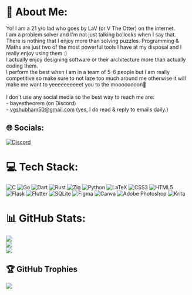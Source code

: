 # 💫 About Me:
Yo! I am a 21 y/o lad who goes by LaV (or V The Otter) on the internet.<br>I am a problem solver and I'm not just talking bollocks when I say that. There is nothing that I enjoy more than solving puzzles. Programming & Maths are just two of the most powerful tools I have at my disposal and I really enjoy using them :)<br>I actually enjoy designing software or their architecture more than actually coding them.<br>I perform the best when I am in a team of 5-6 people but I am really competitive so make sure to not laze too much around me otherwise it will make me want to yeeeeeeeeeet you to the moooooooon😤️<br><br>I don't use any social media so the best way to reach me are:<br>- bayestheorem (on Discord)<br>- vgshubham50@gmail.com (yes, I do read & reply to emails daily.)


## 🌐 Socials:
[![Discord](https://img.shields.io/badge/Discord-%237289DA.svg?logo=discord&logoColor=white)](https://discord.com/users/1071699605714112532) 

# 💻 Tech Stack:
![C](https://img.shields.io/badge/c-%2300599C.svg?style=for-the-badge&logo=c&logoColor=white) ![Go](https://img.shields.io/badge/go-%2300ADD8.svg?style=for-the-badge&logo=go&logoColor=white) ![Dart](https://img.shields.io/badge/dart-%230175C2.svg?style=for-the-badge&logo=dart&logoColor=white) ![Rust](https://img.shields.io/badge/rust-%23000000.svg?style=for-the-badge&logo=rust&logoColor=white) ![Zig](https://img.shields.io/badge/Zig-%23F7A41D.svg?style=for-the-badge&logo=zig&logoColor=white) ![Python](https://img.shields.io/badge/python-3670A0?style=for-the-badge&logo=python&logoColor=ffdd54) ![LaTeX](https://img.shields.io/badge/latex-%23008080.svg?style=for-the-badge&logo=latex&logoColor=white) ![CSS3](https://img.shields.io/badge/css3-%231572B6.svg?style=for-the-badge&logo=css3&logoColor=white) ![HTML5](https://img.shields.io/badge/html5-%23E34F26.svg?style=for-the-badge&logo=html5&logoColor=white) ![Flask](https://img.shields.io/badge/flask-%23000.svg?style=for-the-badge&logo=flask&logoColor=white) ![Flutter](https://img.shields.io/badge/Flutter-%2302569B.svg?style=for-the-badge&logo=Flutter&logoColor=white) ![SQLite](https://img.shields.io/badge/sqlite-%2307405e.svg?style=for-the-badge&logo=sqlite&logoColor=white) 	![Figma](https://img.shields.io/badge/figma-%23F24E1E.svg?style=for-the-badge&logo=figma&logoColor=white) ![Canva](https://img.shields.io/badge/Canva-%2300C4CC.svg?style=for-the-badge&logo=Canva&logoColor=white) ![Adobe Photoshop](https://img.shields.io/badge/adobephotoshop-%2331A8FF.svg?style=for-the-badge&logo=adobephotoshop&logoColor=white) ![Krita](https://img.shields.io/badge/Krita-203759?style=for-the-badge&logo=krita&logoColor=EEF37B)
# 📊 GitHub Stats:
![](https://github-readme-stats.vercel.app/api?username=ShubhamVG&theme=radical&hide_border=false&include_all_commits=true&count_private=true)<br/>
![](https://github-readme-streak-stats.herokuapp.com/?user=ShubhamVG&theme=radical&hide_border=false)<br/>
![](https://github-readme-stats.vercel.app/api/top-langs/?username=ShubhamVG&theme=radical&hide_border=false&include_all_commits=true&count_private=false&layout=compact)

## 🏆 GitHub Trophies
![](https://github-profile-trophy.vercel.app/?username=ShubhamVG&theme=radical&no-frame=false&no-bg=false&margin-w=4)

<!-- Proudly created with GPRM ( https://gprm.itsvg.in ) -->

